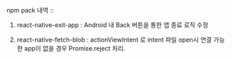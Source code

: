 npm pack 내역 ::

1. react-native-exit-app : Android 내 Back 버튼을 통한 앱 종료 로직 수정

2. react-native-fetch-blob : actionViewIntent 로 intent 파일 open시 연결 가능한 app이 없을 경우 Promise.reject 처리.